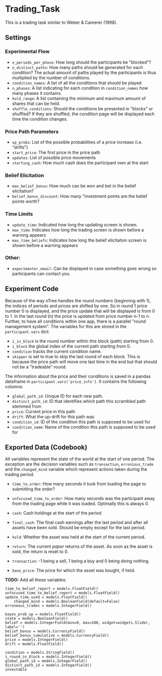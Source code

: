 # Trading_Task
This is a trading task similar to Weber & Camerer (1998).

## Settings

### Experimental Flow
- `n_periods_per_phase`: How long should the participants be "blocked"?
- `n_distinct_paths`: How many paths should be generated for each condition?
The actual amount of paths played by the participants is thus multiplied
by the number of conditions.
- `condition_names`: A list of all the conditions that should be played
- `n_phases`: A list indicating for each condition in `condition_names` how many
phases it contains.
- `hold_range`: A list containing the minimum and maximum amount of shares that can be held.
- `shuffle_conditions`: Should the conditions be presented in "blocks" or shuffled?
If they are shuffled, the condition page will be displayed each time the condition changes.

### Price Path Parameters
- `up_probs`: List of the possible probabilities of a price increase (i.e. "drifts")
- `start_price`: The first price in the price path
- `updates`: List of possible price movements
- `starting_cash`: How much cash does the participant own at the start

### Belief Elicitation
- `max_belief_bonus`: How much can be won and bet in the belief elicitation?
- `belief_bonus_discount`: How many "investment points are the belief points worth?

### Time Limits
- `update_time`: Indicated how long the updating screen is shown.
- `max_time`: Indicates how long the trading screen is shown before a warning appears
- `max_time_beliefs`: Indicates how long the belief elicitation screen is shown before a warning appears

### Other:
- `experimenter_email`: Can be displayed in case something goes wrong so
participants can contact you.

## Experiment Code
Because of the way oTree handles the round numbers (beginning with 1), the indices of 
periods and prices are shifted by one. So in round 1 price number 0 is displayed,
and the price update that will be displayed is from 0 to 1. In the last round (n) the price
is updated from price number n-1 to n. Further, to have all conditions within one app, there is a
parallel "round management system". The variables for this are stored in the `participant.vars` dict:

- `i_in_block` is the round number within this block (path) starting from 0.
- `i_block` the global index of the current path starting from 0.
- `condition` tracks the current condition name.
- `skipper` is set to true to skip the last round of each block. This is because the price path
will move one last time in the end but that should not be a "tradeable" round.

The information about the price and their conditions is saved in a pandas dataframe in
`participant.vars['price_info']`. It contains the following columns:

- `global_path_id`: Unique ID for each new path.
- `distinct_path_id`: ID that identifies which path this scrambled path stemmed from
- `price`: Current price in this path
- `drift`: What the up-drift for this path was
- `condition_id`: ID of the condition this path is supposed to be used for
- `condition_name`: Name of the condition this path is supposed to be used for


## Exported Data (Codebook)
All variables represent the state of the world at the start of one period.
The exception are the decision variables such as `transaction`, `erronious_trade` and the
`changed_mind` variable which represent actions taken during the trading period.

- `time_to_order`: How many seconds it took from loading the page to submitting the order?
- `unfocused_time_to_order`: How many seconds was the participant away from the trading page while it was loaded.
Optimally this is always 0.


- `cash`: Cash holdings at the start of the period
- `final_cash`: The final cash earnings after the last period and after all
assets have been sold. Should be empty except for the last period.
- `hold`: Whether the asset was held at the start of the current period.
- `return`: The current *paper* returns of the asset. As soon as the asset
is sold, the return is reset to 0.
- `transaction`: -1 being a sell, 1 being a buy and 0 being doing nothing.
- `base_price`: The price for which the asset was bought, if held.

 __TODO:__ Add all these variables:
 
    time_to_belief_report = models.FloatField()
    unfocused_time_to_belief_report = models.FloatField()
    update_time_used = models.FloatField()
        changed_mind = models.BooleanField(default=False) 
    erroneous_trades = models.IntegerField() 

    bayes_prob_up = models.FloatField()
    state = models.BooleanField()
    belief = models.IntegerField(min=0, max=100, widget=widgets.Slider, label='')
    belief_bonus = models.CurrencyField()
    belief_bonus_cumulative = models.CurrencyField()
    price = models.IntegerField()
    drift = models.FloatField()

    condition = models.StringField()
    i_round_in_block = models.IntegerField()
    global_path_id = models.IntegerField()
    distinct_path_id = models.IntegerField()
    investable
